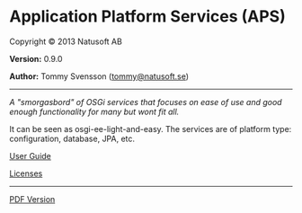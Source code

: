# Application Platform Services (APS)

Copyright © 2013 Natusoft AB

__Version:__ 0.9.0

__Author:__ Tommy Svensson (tommy@natusoft.se)

---

_A "smorgasbord" of OSGi services that focuses on ease of use and good enough functionality for many but wont fit all._

It can be seen as osgi-ee-light-and-easy. The services are of platform type: configuration, database, JPA, etc.

[User Guide](https://github.com/tombensve/APS/blob/master/APS-UserGuide/docs/APS-UserGuide.md)

[Licenses](https://github.com/tombensve/APS/blob/master/lics/licenses.md)

---

[PDF Version](https://github.com/tombensve/APS/blob/master/APS-UserGuide/docs/APS-UserGuide.pdf)